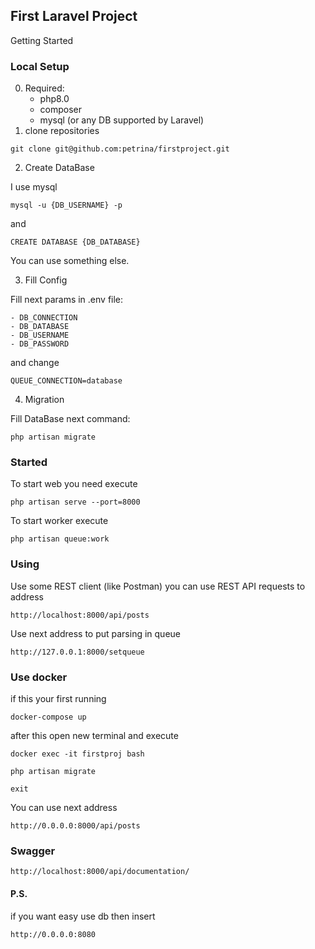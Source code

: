 ## First Laravel Project

Getting Started

### Local Setup

0. Required:
    - php8.0
    - composer
    - mysql (or any DB supported by Laravel)
1. clone repositories

`git clone git@github.com:petrina/firstproject.git`

2. Create DataBase

I use mysql 

`mysql -u {DB_USERNAME} -p`

and 

`CREATE DATABASE {DB_DATABASE}`

You can use something else.

3. Fill Config

Fill next params in .env file:

    - DB_CONNECTION
    - DB_DATABASE
    - DB_USERNAME
    - DB_PASSWORD

and change 

`QUEUE_CONNECTION=database`

4. Migration

Fill DataBase next command:

`php artisan migrate`

### Started

To start web you need execute

`php artisan serve --port=8000`

To start worker execute

`php artisan queue:work`

### Using

Use some REST client (like Postman) you can use REST API requests to address

`http://localhost:8000/api/posts`

Use next address to put parsing in queue

`http://127.0.0.1:8000/setqueue`

### Use docker

if this your first running

`docker-compose up`

after this open new terminal and execute

`docker exec -it firstproj bash`

`php artisan migrate`

`exit`

You can use next address

`http://0.0.0.0:8000/api/posts`

### Swagger

`http://localhost:8000/api/documentation/`

#### P.S.

if you want easy use db then insert

`http://0.0.0.0:8080`